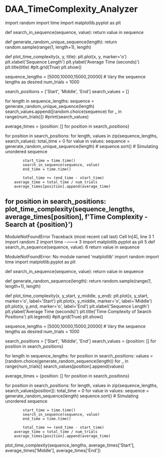 # DAA_TimeComplexity_Analyzer

import random
import time
import matplotlib.pyplot as plt

def search_in_sequence(sequence, value):
    return value in sequence

def generate_random_unique_sequence(length):
    return random.sample(range(1, length+1), length)

def plot_time_complexity(x, y, title):
    plt.plot(x, y, marker='o')
    plt.xlabel('Sequence Length')
    plt.ylabel('Average Time (seconds)')
    plt.title(title)
    #plt.grid(True)
    plt.show()

sequence_lengths = [5000,10000,15000,20000]  # Vary the sequence lengths as desired
num_trials = 1000

search_positions = ['Start', 'Middle', 'End']
search_values = []


for length in sequence_lengths:
    sequence = generate_random_unique_sequence(length)
    search_values.append([random.choice(sequence) for _ in range(num_trials)])
    #print(search_values)

average_times = {position: [] for position in search_positions}

for position in search_positions:
    for length, values in zip(sequence_lengths, search_values):
        total_time = 0
        for value in values:
            sequence = generate_random_unique_sequence(length)
           # sequence.sort()  # Simulating unordered sequence

            start_time = time.time()
            search_in_sequence(sequence, value)
            end_time = time.time()

            total_time += (end_time - start_time)
        average_time = total_time / num_trials
        average_times[position].append(average_time)

for position in search_positions:
    plot_time_complexity(sequence_lengths, average_times[position], f'Time Complexity - Search at {position}')
---------------------------------------------------------------------------
ModuleNotFoundError                       Traceback (most recent call last)
Cell In[4], line 3
      1 import random
      2 import time
----> 3 import matplotlib.pyplot as plt
      5 def search_in_sequence(sequence, value):
      6     return value in sequence

ModuleNotFoundError: No module named 'matplotlib'
import random
import time
import matplotlib.pyplot as plt

def search_in_sequence(sequence, value):
    return value in sequence

def generate_random_sequence(length):
    return random.sample(range(1, length+1), length)

def plot_time_complexity(x, y_start, y_middle, y_end):
    plt.plot(x, y_start, marker='o', label='Start')
    plt.plot(x, y_middle, marker='o', label='Middle')
    plt.plot(x, y_end, marker='o', label='End')
    plt.xlabel('Sequence Length')
    plt.ylabel('Average Time (seconds)')
    plt.title('Time Complexity of Search Positions')
    plt.legend()
    #plt.grid(True)
    plt.show()

sequence_lengths = [5000,10000,15000,20000]  # Vary the sequence lengths as desired
num_trials = 1000

search_positions = ['Start', 'Middle', 'End']
search_values = {position: [] for position in search_positions}

for length in sequence_lengths:
    for position in search_positions:
        values = [random.choice(generate_random_sequence(length)) for _ in range(num_trials)]
        search_values[position].append(values)

average_times = {position: [] for position in search_positions}

for position in search_positions:
    for length, values in zip(sequence_lengths, search_values[position]):
        total_time = 0
        for value in values:
            sequence = generate_random_sequence(length)
            sequence.sort()  # Simulating unordered sequence

            start_time = time.time()
            search_in_sequence(sequence, value)
            end_time = time.time()

            total_time += (end_time - start_time)
        average_time = total_time / num_trials
        average_times[position].append(average_time)

plot_time_complexity(sequence_lengths, average_times['Start'], average_times['Middle'], average_times['End'])

 
 
